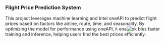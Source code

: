 ### Flight Price Prediction System  

This project leverages machine learning and Intel oneAPI to predict flight prices based on factors like airline, route, time, and seasonality. By optimizing the model for performance using oneAPI, it ena![ok](https://github.com/user-attachments/assets/912643b0-53e2-4ec7-8bb5-549d2c025862)
bles faster training and inference, helping users find the best prices efficiently.
